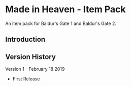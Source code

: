 # Made in Heaven - Item Pack
An item pack for Baldur's Gate 1 and Baldur's Gate 2.


## Introduction



## Version History

Version 1 - February 18 2019
- First Release


